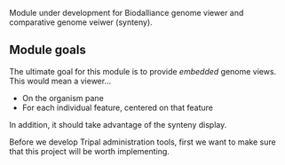 Module under development for Biodalliance genome viewer and comparative genome veiwer (synteny).


## Module goals

The ultimate goal for this module is to provide *embedded* genome views.  This would mean a viewer...

* On the organism pane
* For each individual feature, centered on that feature

In addition, it should take advantage of the synteny display.

Before we develop Tripal administration tools, first we want to make sure that this project will be worth implementing.